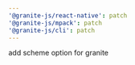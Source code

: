 ```yaml
---
'@granite-js/react-native': patch
'@granite-js/mpack': patch
'@granite-js/cli': patch
---
```


add scheme option for granite
